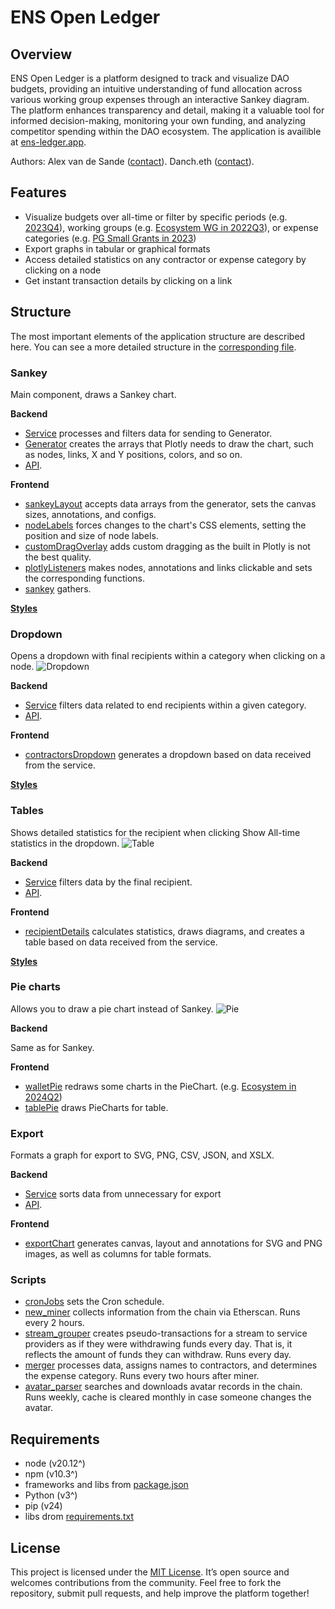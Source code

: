 # ENS Open Ledger
## Overview

ENS Open Ledger is a platform designed to track and visualize DAO budgets, providing an intuitive understanding of fund allocation across various working group expenses through an interactive Sankey diagram. The platform enhances transparency and detail, making it a valuable tool for informed decision-making, monitoring your own funding, and analyzing competitor spending within the DAO ecosystem. The application is availible at [ens-ledger.app](ens-ledger.app).

Authors: 
Alex van de Sande ([contact](https://discuss.ens.domains/u/avsa/summary)).
Danch.eth ([contact](https://t.me/danch_quixote)).

## Features

- Visualize budgets over all-time or filter by specific periods (e.g. [2023Q4](https://ens-ledger.app/quarter/2023Q4)), working groups (e.g. [Ecosystem WG in 2022Q3](https://ens-ledger.app/quarter/2022Q3/Ecosystem)), or expense categories (e.g. [PG Small Grants in 2023](https://ens-ledger.app/year/2023/category/PG%20Small%20Grants))
- Export graphs in tabular or graphical formats
- Access detailed statistics on any contractor or expense category by clicking on a node
- Get instant transaction details by clicking on a link

## Structure

The most important elements of the application structure are described here. You can see a more detailed structure in the [corresponding file](https://github.com/danchousz/ens_open_ledger/blob/main/project_structure.md).

### Sankey
Main component, draws a Sankey chart.

__Backend__

- [Service](https://github.com/danchousz/ens_open_ledger/blob/main/backend/services/sankeyService.mjs) processes and filters data for sending to Generator.
- [Generator](https://github.com/danchousz/ens_open_ledger/blob/main/backend/utils/sankeyDataGenerator.mjs) creates the arrays that Plotly needs to draw the chart, such as nodes, links, X and Y positions, colors, and so on.
- [API](https://github.com/danchousz/ens_open_ledger/blob/main/backend/api/sankeyRoutes.mjs).

__Frontend__

- [sankeyLayout](https://github.com/danchousz/ens_open_ledger/blob/main/frontend/js/modules/sankey/sankeyLayout.js) accepts data arrays from the generator, sets the canvas sizes, annotations, and configs.
- [nodeLabels](https://github.com/danchousz/ens_open_ledger/blob/main/frontend/js/modules/sankey/nodeLabels.js) forces changes to the chart's CSS elements, setting the position and size of node labels.
- [customDragOverlay](https://github.com/danchousz/ens_open_ledger/blob/main/frontend/js/modules/sankey/customDragOverlay.js) adds custom dragging as the built in Plotly is not the best quality.
- [plotlyListeners](https://github.com/danchousz/ens_open_ledger/blob/main/frontend/js/modules/sankey/plotlyListeners.js) makes nodes, annotations and links clickable and sets the corresponding functions.
- [sankey](https://github.com/danchousz/ens_open_ledger/blob/main/frontend/js/modules/sankey/sankey.js) gathers.

[__Styles__](https://github.com/danchousz/ens_open_ledger/blob/main/frontend/components/sankey.css)

### Dropdown
Opens a dropdown with final recipients within a category when clicking on a node.
![Dropdown](https://i.ibb.co/L8DqNnY/2024-10-15-18-24-20.png)

__Backend__

- [Service](https://github.com/danchousz/ens_open_ledger/blob/main/backend/services/dropdownService.mjs) filters data related to end recipients within a given category.
- [API](https://github.com/danchousz/ens_open_ledger/blob/main/backend/api/dropdownRoutes.mjs).

__Frontend__

- [contractorsDropdown](https://github.com/danchousz/ens_open_ledger/blob/main/frontend/js/modules/dropdown/contractorsDropdown.js) generates a dropdown based on data received from the service.

[__Styles__](https://github.com/danchousz/ens_open_ledger/blob/main/frontend/components/dropdown.css)

### Tables
Shows detailed statistics for the recipient when clicking Show All-time statistics in the dropdown.
![Table](https://i.ibb.co/yyvNfLd/2024-10-15-18-47-07.png)

__Backend__

- [Service](https://github.com/danchousz/ens_open_ledger/blob/main/backend/services/recipientDetailsService.mjs) filters data by the final recipient.
- [API](https://github.com/danchousz/ens_open_ledger/blob/main/backend/api/recipientDetailsRoutes.mjs).

__Frontend__ 

- [recipientDetails](https://github.com/danchousz/ens_open_ledger/blob/main/frontend/js/modules/tables/recipientDetails.js) сalculates statistics, draws diagrams, and creates a table based on data received from the service.

[__Styles__](https://github.com/danchousz/ens_open_ledger/blob/main/frontend/components/recipientDetails.css)

### Pie charts
Allows you to draw a pie chart instead of Sankey.
![Pie](https://i.ibb.co/hgdZnt2/2024-10-15-18-57-29.png)

__Backend__

Same as for Sankey.

__Frontend__

- [walletPie](https://github.com/danchousz/ens_open_ledger/blob/main/frontend/js/modules/pie/walletPie.js) redraws some charts in the PieChart. (e.g. [Ecosystem in 2024Q2](https://ens-ledger.app/quarter/2024Q2/Ecosystem))
- [tablePie](https://github.com/danchousz/ens_open_ledger/blob/main/frontend/js/modules/pie/tablePie.js) draws PieCharts for table.

### Export 
Formats a graph for export to SVG, PNG, CSV, JSON, and XSLX.

__Backend__

- [Service](https://github.com/danchousz/ens_open_ledger/blob/main/backend/services/exportService.mjs) sorts data from unnecessary for export
- [API](https://github.com/danchousz/ens_open_ledger/blob/main/backend/api/exportRoutes.mjs).

__Frontend__ 

- [exportChart](https://github.com/danchousz/ens_open_ledger/blob/main/frontend/js/services/exportChart.js) generates canvas, layout and annotations for SVG and PNG images, as well as columns for table formats.

### Scripts

- [cronJobs](https://github.com/danchousz/ens_open_ledger/blob/main/backend/utils/cronJobs.mjs) sets the Cron schedule.
- [new_miner](https://github.com/danchousz/ens_open_ledger/blob/main/scripts/data_miner/new_miner.py) collects information from the chain via Etherscan. Runs every 2 hours.
- [stream_grouper](https://github.com/danchousz/ens_open_ledger/blob/main/scripts/data_miner/stream_grouper.py) creates pseudo-transactions for a stream to service providers as if they were withdrawing funds every day. That is, it reflects the amount of funds they can withdraw. Runs every day.
- [merger](https://github.com/danchousz/ens_open_ledger/blob/main/scripts/data_miner/merger.py) processes data, assigns names to contractors, and determines the expense category. Runs every two hours after miner.
- [avatar_parser](https://github.com/danchousz/ens_open_ledger/blob/main/scripts/avatar_parser/parser.mjs) searches and downloads avatar records in the chain. Runs weekly, cache is cleared monthly in case someone changes the avatar.

## Requirements

- node (v20.12^)
- npm (v10.3^)
- frameworks and libs from [package.json](https://github.com/danchousz/ens_open_ledger/blob/main/package.json)
- Python (v3^)
- pip (v24)
- libs drom [requirements.txt](https://github.com/danchousz/ens_open_ledger/blob/main/requirements.txt)

## License

This project is licensed under the [MIT License](https://github.com/danchousz/ens_open_ledger/blob/main/LICENSE.txt). It’s open source and welcomes contributions from the community. Feel free to fork the repository, submit pull requests, and help improve the platform together!